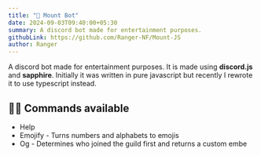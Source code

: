 ```yaml
---
title: "🗻 Mount Bot"
date: 2024-09-03T09:40:00+05:30
summary: A discord bot made for entertainment purposes.
githubLink: https://github.com/Ranger-NF/Mount-JS
author: Ranger
---
```

A discord bot made for entertainment purposes. It is made using **discord.js** and **sapphire**. Initially it was written in pure javascript but recently I rewrote it to use typescript instead.

## 👨‍⚖️ Commands available

- Help
- Emojify - Turns numbers and alphabets to emojis
- Og - Determines who joined the guild first and returns a custom embe
